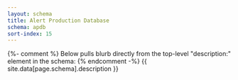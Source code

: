 ```yaml
---
layout: schema
title: Alert Production Database
schema: apdb
sort-index: 15
---
```

{%- comment %} Below pulls blurb directly from the top-level "description:" element in the schema: {% endcomment -%}
{{ site.data[page.schema].description }}
